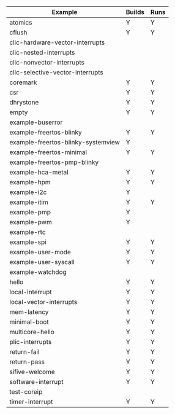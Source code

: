 | Example				| Builds	      | Runs
| ------				| ------	      | ------
| atomics				| Y		      | Y
| cflush                                | Y                   | Y
| clic-hardware-vector-interrupts       |                     |  
| clic-nested-interrupts                |                     |  
| clic-nonvector-interrupts             |                     |  
| clic-selective-vector-interrupts      |                     |  
| coremark                              | Y                   | Y
| csr                                   | Y                   | Y
| dhrystone                             | Y                   | Y
| empty                                 | Y                   | Y
| example-buserror                      |                     | 
| example-freertos-blinky               | Y                   | Y
| example-freertos-blinky-systemview    | Y                   |  
| example-freertos-minimal              | Y                   | Y
| example-freertos-pmp-blinky           |                     |  
| example-hca-metal                     | Y                   | Y
| example-hpm                           | Y                   | Y
| example-i2c                           | Y                   |
| example-itim                          | Y                   | Y
| example-pmp                           | Y                   |  
| example-pwm                           | Y                   |  
| example-rtc                           |                     |  
| example-spi                           | Y                   | Y
| example-user-mode                     | Y                   | Y 
| example-user-syscall                  | Y                   | Y
| example-watchdog                      |                     |  
| hello                                 | Y                   | Y
| local-interrupt                       | Y                   | Y
| local-vector-interrupts               | Y                   | Y
| mem-latency                           | Y                   | Y
| minimal-boot                          | Y                   | Y
| multicore-hello                       | Y                   | Y
| plic-interrupts                       | Y                   | Y
| return-fail                           | Y                   | Y
| return-pass                           | Y                   | Y
| sifive-welcome                        | Y                   | Y
| software-interrupt                    | Y                   | Y 
| test-coreip                           |                     |  
| timer-interrupt                       | Y                   | Y 
